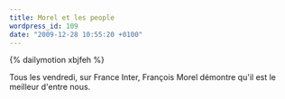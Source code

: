 ```yaml
---
title: Morel et les people
wordpress_id: 109
date: "2009-12-28 10:55:20 +0100"
---
```


{% dailymotion xbjfeh %}

Tous les vendredi, sur France Inter, François Morel démontre qu'il est le
meilleur d'entre nous.
